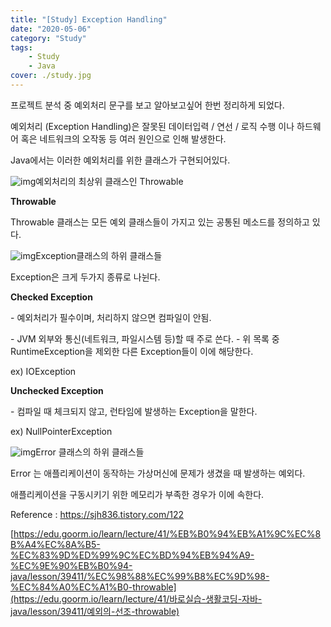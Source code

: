 ```yaml
---
title: "[Study] Exception Handling"
date: "2020-05-06"
category: "Study"
tags:
    - Study
    - Java
cover: ./study.jpg
---
```


프로젝트 분석 중 예외처리 문구를 보고 알아보고싶어 한번 정리하게 되었다.

 

예외처리 (Exception Handling)은 잘못된 데이터입력 / 연선 / 로직 수행 이나 하드웨어 혹은 네트워크의 오작동 등 여러 원인으로 인해 발생한다.

 

Java에서는 이러한 예외처리를 위한 클래스가 구현되어있다.

 



![img](https://blog.kakaocdn.net/dn/cDxgBx/btqDXuvsgfH/eBwGG6kEpnZ7aHf7r3tDq1/img.png)예외처리의 최상위 클래스인 Throwable



**Throwable** 

Throwable 클래스는 모든 예외 클래스들이 가지고 있는 공통된 메소드를 정의하고 있다.

 



![img](https://blog.kakaocdn.net/dn/ykJTR/btqDYv1IDkZ/wRIDP6IAgmlT0SFJYwcJE0/img.png)Exception클래스의 하위 클래스들



Exception은 크게 두가지 종류로 나뉜다.

 

**Checked Exception**

\- 예외처리가 필수이며, 처리하지 않으면 컴파일이 안됨.

\- JVM 외부와 통신(네트워크, 파일시스템 등)할 때 주로 쓴다.
\- 위 목록 중 RuntimeException을 제외한 다른 Exception들이 이에 해당한다.

ex) IOException

 

**Unchecked Exception**

\- 컴파일 때 체크되지 않고, 런타임에 발생하는 Exception을 말한다.

ex) NullPointerException

 



![img](https://blog.kakaocdn.net/dn/bj4R1t/btqDXFQ1GYo/4o5OiXPeSJf4KfUu9GWyOK/img.png)Error 클래스의 하위 클래스들



Error 는 애플리케이션이 동작하는 가상머신에 문제가 생겼을 때 발생하는 예외다.

애플리케이션을 구동시키기 위한 메모리가 부족한 경우가 이에 속한다.



Reference : https://sjh836.tistory.com/122

[https://edu.goorm.io/learn/lecture/41/%EB%B0%94%EB%A1%9C%EC%8B%A4%EC%8A%B5-%EC%83%9D%ED%99%9C%EC%BD%94%EB%94%A9-%EC%9E%90%EB%B0%94-java/lesson/39411/%EC%98%88%EC%99%B8%EC%9D%98-%EC%84%A0%EC%A1%B0-throwable](https://edu.goorm.io/learn/lecture/41/바로실습-생활코딩-자바-java/lesson/39411/예외의-선조-throwable)